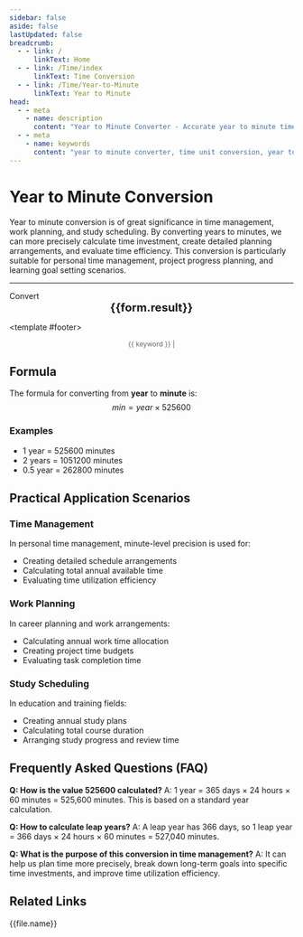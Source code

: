 ```yaml
---
sidebar: false
aside: false
lastUpdated: false
breadcrumb:
  - - link: /
      linkText: Home
  - - link: /Time/index
      linkText: Time Conversion
  - - link: /Time/Year-to-Minute
      linkText: Year to Minute
head:
  - - meta
    - name: description
      content: "Year to Minute Converter - Accurate year to minute time unit conversion tool. Supports time management, work planning, study scheduling and other application scenarios. Uses the formula year × 525600 for conversion, providing detailed calculation steps and practical application cases."
  - - meta
    - name: keywords
      content: "year to minute converter, time unit conversion, year to minute, year to minute, time management, work planning, study scheduling, time planning, year minute conversion, time calculator"
---
```

# Year to Minute Conversion

Year to minute conversion is of great significance in time management, work planning, and study scheduling. By converting years to minutes, we can more precisely calculate time investment, create detailed planning arrangements, and evaluate time efficiency. This conversion is particularly suitable for personal time management, project progress planning, and learning goal setting scenarios.

---
<script setup>
import { onMounted, reactive, inject, ref } from 'vue'
import { NButton,NForm ,NFormItem,NInput,NInputNumber,NSelect,NCard,useMessage,NGrid ,NGi  } from 'naive-ui'
import { defineClientComponent } from 'vitepress'
import { Time } from '../files';

const convert = inject('convert')

const form = reactive({
  number: null,
  result: '',
  title: 'Year to Minute Converter',
  seoKey: ['year to minute', 'time management', 'work planning', 'study scheduling', 'time planning', 'year minute conversion', 'time calculator', 'year to minute']
})

const convertHandler = () => {
  if (form.number !== null && !isNaN(form.number)) {
    const convertedValue = parseFloat(form.number) * 525600
    form.result = `${form.number} year = ${convertedValue.toFixed(0)} minutes`
  } else {
    form.result = 'Please enter a valid number.'
  }
}
</script>

<n-card :title="form.title" embedded hoverable>
  <n-form size="large" :model="form">
    <n-form-item label="Year">
      <n-input-number v-model:value="form.number" placeholder="Enter years" style="width: 100%" />
    </n-form-item>
    <n-form-item>
      <n-button type="info" @click="convertHandler" block>Convert</n-button>
    </n-form-item>
  </n-form>

  <n-card embedded :bordered="false" hoverable>
    <div style="text-align:center;font-size:20px;">
      <strong>{{form.result}}</strong>
    </div>
  </n-card>

  <template #footer>
    <div style="font-size: 12px; color: #666; text-align: center;">
      <span v-for="(keyword, index) in form.seoKey" :key="index">
        {{ keyword }}<span v-if="index < form.seoKey.length - 1"> | </span>
      </span>
    </div>
  </template>
</n-card>

## Formula

The formula for converting from **year** to **minute** is:
$$ min = year \times 525600 $$

### Examples
- 1 year = 525600 minutes
- 2 years = 1051200 minutes
- 0.5 year = 262800 minutes

## Practical Application Scenarios

### Time Management
In personal time management, minute-level precision is used for:
- Creating detailed schedule arrangements
- Calculating total annual available time
- Evaluating time utilization efficiency

### Work Planning
In career planning and work arrangements:
- Calculating annual work time allocation
- Creating project time budgets
- Evaluating task completion time

### Study Scheduling
In education and training fields:
- Creating annual study plans
- Calculating total course duration
- Arranging study progress and review time

## Frequently Asked Questions (FAQ)

**Q: How is the value 525600 calculated?**
A: 1 year = 365 days × 24 hours × 60 minutes = 525,600 minutes. This is based on a standard year calculation.

**Q: How to calculate leap years?**
A: A leap year has 366 days, so 1 leap year = 366 days × 24 hours × 60 minutes = 527,040 minutes.

**Q: What is the purpose of this conversion in time management?**
A: It can help us plan time more precisely, break down long-term goals into specific time investments, and improve time utilization efficiency.

## Related Links
<n-grid x-gap="12" :cols="2">
  <n-gi v-for="(file, index) in Time" :key="index">
    <n-button
      text
      tag="a"
      :href="file.path"
      type="info"
    >
      {{file.name}}
    </n-button>
  </n-gi>
</n-grid>